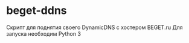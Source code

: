 # beget-ddns
Скрипт для поднятия своего DynamicDNS с хостером BEGET.ru 
Для запуска необходим Python 3

